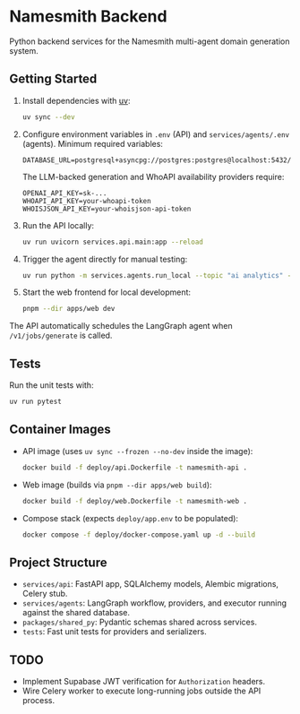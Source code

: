 # Namesmith Backend

Python backend services for the Namesmith multi-agent domain generation system.

## Getting Started

1. Install dependencies with [uv](https://github.com/astral-sh/uv):
   ```bash
   uv sync --dev
   ```
2. Configure environment variables in `.env` (API) and `services/agents/.env` (agents). Minimum required variables:
   ```env 
   DATABASE_URL=postgresql+asyncpg://postgres:postgres@localhost:5432/namesmith
   ```
   The LLM-backed generation and WhoAPI availability providers require:
   ```env
   OPENAI_API_KEY=sk-...
   WHOAPI_API_KEY=your-whoapi-token
   WHOISJSON_API_KEY=your-whoisjson-api-token
   ```
3. Run the API locally:
   ```bash
   uv run uvicorn services.api.main:app --reload
   ```
4. Trigger the agent directly for manual testing:
   ```bash
   uv run python -m services.agents.run_local --topic "ai analytics" --count 5
   ```
5. Start the web frontend for local development:
   ```bash
   pnpm --dir apps/web dev
   ```

The API automatically schedules the LangGraph agent when `/v1/jobs/generate` is called.

## Tests

Run the unit tests with:
```bash
uv run pytest
```

## Container Images

- API image (uses `uv sync --frozen --no-dev` inside the image):
  ```bash
  docker build -f deploy/api.Dockerfile -t namesmith-api .
  ```
- Web image (builds via `pnpm --dir apps/web build`):
  ```bash
  docker build -f deploy/web.Dockerfile -t namesmith-web .
  ```
- Compose stack (expects `deploy/app.env` to be populated):
  ```bash
  docker compose -f deploy/docker-compose.yaml up -d --build
  ```

## Project Structure

- `services/api`: FastAPI app, SQLAlchemy models, Alembic migrations, Celery stub.
- `services/agents`: LangGraph workflow, providers, and executor running against the shared database.
- `packages/shared_py`: Pydantic schemas shared across services.
- `tests`: Fast unit tests for providers and serializers.

## TODO

- Implement Supabase JWT verification for `Authorization` headers.
- Wire Celery worker to execute long-running jobs outside the API process.
